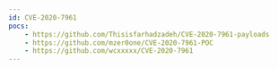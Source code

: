 ```yaml
---
id: CVE-2020-7961
pocs:
    - https://github.com/Thisisfarhadzadeh/CVE-2020-7961-payloads
    - https://github.com/mzer0one/CVE-2020-7961-POC
    - https://github.com/wcxxxxx/CVE-2020-7961
---
```

